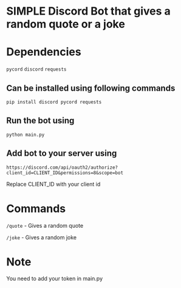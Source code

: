 # SIMPLE Discord Bot that gives a random quote or a joke

# Dependencies

`pycord`
`discord`
`requests`

## Can be installed using following commands

`pip install discord pycord requests`

## Run the bot using

`python main.py`

## Add bot to your server using

`https://discord.com/api/oauth2/authorize?client_id=CLIENT_ID&permissions=8&scope=bot`

Replace CLIENT_ID with your client id

# Commands

`/quote` - Gives a random quote

`/joke` - Gives a random joke

# Note

You need to add your token in main.py
